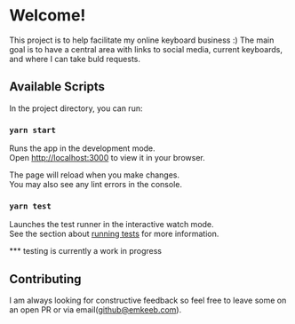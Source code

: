 # Welcome!

This project is to help facilitate my online keyboard business :)
The main goal is to have a central area with links to social media, current keyboards, and where I can take buld requests.

## Available Scripts

In the project directory, you can run:

### `yarn start`

Runs the app in the development mode.\
Open [http://localhost:3000](http://localhost:3000) to view it in your browser.

The page will reload when you make changes.\
You may also see any lint errors in the console.

### `yarn test`

Launches the test runner in the interactive watch mode.\
See the section about [running tests](https://facebook.github.io/create-react-app/docs/running-tests) for more information.

\*\*\* testing is currently a work in progress

## Contributing

I am always looking for constructive feedback so feel free to leave some on an open PR or via email(github@emkeeb.com).

